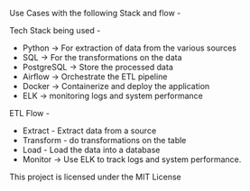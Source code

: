 Use Cases with the following Stack and flow - 

Tech Stack being used -
- Python -> For extraction of data from the various sources
- SQL -> For the transformations on the data
- PostgreSQL -> Store the processed data
- Airflow -> Orchestrate the ETL pipeline
- Docker -> Containerize and deploy the application
- ELK -> monitoring logs and system performance
  
ETL Flow -
- Extract - Extract data from a source
- Transform - do transformations on the table
- Load - Load the data into a database
- Monitor → Use ELK to track logs and system performance.

This project is licensed under the MIT License



